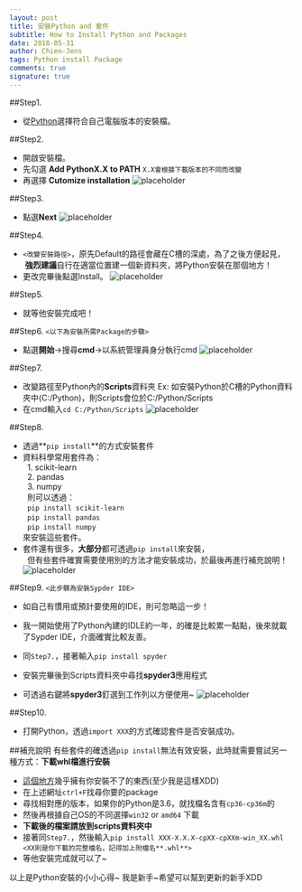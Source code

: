 ```yaml
---
layout: post
title: 安裝Python and 套件
subtitle: How to Install Python and Packages
date: 2018-05-31
author: Chien-Jens
tags: Python install Package
comments: true
signature: true
---
```


##Step1. 
- 從[Python](https://www.python.org/downloads/)選擇符合自己電腦版本的安裝檔。

##Step2. 
- 開啟安裝檔。
- 先勾選 **Add PythonX.X to PATH** `X.X會根據下載版本的不同而改變`
- 再選擇 **Cutomize installation**
![placeholder](/img/pyinstall01.jpg "step2.")

##Step3. 
- 點選**Next**
![placeholder](/img/pyinstall02.jpg "step3.")

##Step4.
- `<改變安裝路徑>`，原先Default的路徑會藏在C槽的深處，為了之後方便起見，<br/>&nbsp;**強烈建議**自行在適當位置建一個新資料夾，將Python安裝在那個地方！
- 更改完畢後點選Install。
![placeholder](/img/pyinstall03.jpg "step4.")

##Step5. 
- 就等他安裝完成吧！

##Step6. `<以下為安裝所需Package的步驟>`
- 點選**開始**→搜尋**cmd**→以系統管理員身分執行cmd
![placeholder](/img/pyinstall04.jpg "step6.")

##Step7.
- 改變路徑至Python內的**Scripts**資料夾
Ex: 如安裝Python於C槽的Python資料夾中(C:/Python)，則Scripts會位於C:/Python/Scripts
- 在cmd輸入`cd C:/Python/Scripts`
![placeholder](/img/pyinstall05.jpg "step7.")

##Step8. 
- 透過**`pip install`**的方式安裝套件
- 資料科學常用套件為：<br/>
&nbsp;&nbsp;1. scikit-learn<br/>
&nbsp;&nbsp;2. pandas<br/>
&nbsp;&nbsp;3. numpy<br/>
&nbsp;&nbsp;則可以透過：<br/>
&nbsp;&nbsp;`pip install scikit-learn`<br/>
&nbsp;&nbsp;`pip install pandas`<br/>
&nbsp;&nbsp;`pip install numpy`<br/>
來安裝這些套件。
- 套件還有很多，**大部分**都可透過`pip install`來安裝，<br/>&nbsp;&nbsp;但有些套件確實需要使用別的方法才能安裝成功，於最後再進行補充說明！
![placeholder](/img/pyinstall06.jpg "step8.")

##Step9. `<此步驟為安裝Sypder IDE>`
- 如自己有慣用或預計要使用的IDE，則可忽略這一步！
- 我一開始使用了Python內建的IDLE約一年，的確是比較累一點點，後來就載了Sypder IDE，介面確實比較友善。

- 同`Step7.`，接著輸入`pip install spyder`
- 安裝完畢後到Scripts資料夾中尋找**spyder3**應用程式
- 可透過右鍵將**spyder3**釘選到工作列以方便使用~
![placeholder](/img/pyinstall07.jpg "step9.")

##Step10. 
- 打開Python，透過`import XXX`的方式確認套件是否安裝成功。


##補充說明
有些套件的確透過`pip install`無法有效安裝，此時就需要嘗試另一種方式：**下載whl檔進行安裝**
- [這個地方](https://www.lfd.uci.edu/~gohlke/pythonlibs/)幾乎擁有你安裝不了的東西(至少我是這樣XDD)
- 在上述網址`ctrl+F`找尋你要的package
- 尋找相對應的版本，如果你的Python是3.6，就找檔名含有`cp36-cp36m`的
- 然後再根據自己OS的不同選擇`win32` or `amd64` 下載
- **下載後的檔案請放到scripts資料夾中**
- 接著同`Step7.`，然後輸入`pip install XXX‑X.X.X‑cpXX‑cpXXm‑win_XX.whl` `<XX則是你下載的完整檔名，記得加上附檔名**.whl**>`
- 等他安裝完成就可以了~

以上是Python安裝的小小心得~
我是新手~希望可以幫到更新的新手XDD
